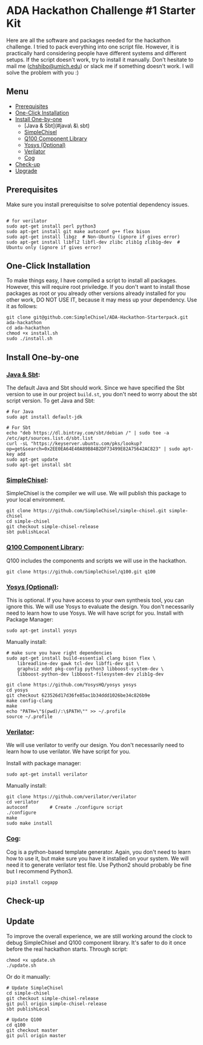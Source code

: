 # ADA Hackathon Challenge #1 Starter Kit

Here are all the software and packages needed for the hackathon challenge. I tried to pack everything into one script file. However, it is practically hard considering people have different systems and different setups. If the script doesn't work, try to install it manually. Don't hesitate to mail me (chshibo@umich.edu) or slack me if something doesn't work. I will solve the problem with you :)

## Menu
- [Prerequisites](#prerequisites)
- [One-Click Installation](#one-click-installation)
- [Install One-by-one](#install-one-by-one)
	- [Java & Sbt](#java\ &\ sbt)
	- [SimpleChisel](#simplechisel)
	- [Q100 Component Library](#q100)
	- [Yosys (Optional)](#yosys\ (optional))
	- [Verilator](#verilator)
	- [Cog](#Cog)
- [Check-up](#check-up)
- [Upgrade](#upgrade)
## Prerequisites
Make sure you install prerequisitse to solve potential dependency issues.
```

# for verilator
sudo apt-get install perl python3
sudo apt-get install git make autoconf g++ flex bison
sudo apt-get install libgz  # Non-Ubuntu (ignore if gives error)
sudo apt-get install libfl2 libfl-dev zlibc zlib1g zlib1g-dev  # Ubuntu only (ignore if gives error)

```

## One-Click Installation
To make things easy, I have compiled a script to install all packages. However, this will require root priviledge. If you don't want to install those packages as root or you already other versions already installed for you other work, DO NOT USE IT, because it may mess up your dependency. Use it as follows:
```
git clone git@github.com:SimpleChisel/ADA-Hackathon-Starterpack.git ada-hackathon
cd ada-hackathon
chmod +x install.sh
sudo ./install.sh
```

## Install One-by-one

### [Java & Sbt]():
The default Java and Sbt should work. Since we have specified the Sbt version to use in our project `build.st`, you don't need to worry about the sbt script version. 
To get Java and Sbt:
```
# For Java
sudo apt install default-jdk

# For Sbt
echo "deb https://dl.bintray.com/sbt/debian /" | sudo tee -a /etc/apt/sources.list.d/sbt.list
curl -sL "https://keyserver.ubuntu.com/pks/lookup?op=get&search=0x2EE0EA64E40A89B84B2DF73499E82A75642AC823" | sudo apt-key add
sudo apt-get update
sudo apt-get install sbt
```

### [SimpleChisel](https://github.com/SimpleChisel/simple-chisel):
SimpleChisel is the compiler we will use. We will publish this package to your local environment. 
```
git clone https://github.com/SimpleChisel/simple-chisel.git simple-chisel
cd simple-chisel
git checkout simple-chisel-release
sbt publishLocal
```

### [Q100 Component Library](https://github.com/SimpleChisel/q100.git):
Q100 includes the components and scripts we will use in the hackathon.
```
git clone https://github.com/SimpleChisel/q100.git q100
```

### [Yosys (Optional)](https://github.com/YosysHQ/yosys):
This is optional. If you have access to your own synthesis tool, you can ignore this. We will use Yosys to evaluate the design. You don't necessarily need to learn how to use Yosys. We will have script for you.
Install with Package Manager:
```
sudo apt-get install yosys
```

Manually install:
```
# make sure you have right dependencies
sudo apt-get install build-essential clang bison flex \
	libreadline-dev gawk tcl-dev libffi-dev git \
	graphviz xdot pkg-config python3 libboost-system-dev \
	libboost-python-dev libboost-filesystem-dev zlib1g-dev

git clone https://github.com/YosysHQ/yosys yosys
cd yosys
git checkout 623526d17d36fe85ac1b34ddd1026be34c826b9e
make config-clang
make
echo "PATH=\"$(pwd)/:\$PATH\"" >> ~/.profile
source ~/.profile
```

### [Verilator](https://github.com/verilator/verilator/blob/master/docs/install.adoc):
We will use verilator to verify our design. You don't necessarily need to learn how to use verilator. We have script for you.

Install with package manager:
```
sudo apt-get install verilator
```

Manually install:
```
git clone https://github.com/verilator/verilator
cd verilator
autoconf        # Create ./configure script
./configure
make
sudo make install
```

### [Cog](https://nedbatchelder.com/code/cog/):
	
Cog is a python-based template generator. Again, you don't need to learn how to use it, but make sure you have it installed on your system. We will need it to generate verilator test file. Use Python2 should probably be fine but I recommend Python3.

```
pip3 install cogapp
```
## Check-up

## Update
To improve the overall experience, we are still working around the clock to debug SimpleChisel and Q100 component library.
It's safer to do it once before the real hackathon starts.
Through script:
```
chmod +x update.sh
./update.sh
```

Or do it manually:
```
# Update SimpleChisel
cd simple-chisel
git checkout simple-chisel-release
git pull origin simple-chisel-release
sbt publishLocal

# Update Q100
cd q100
git checkout master
git pull origin master
```
